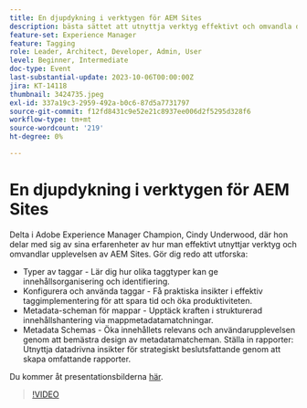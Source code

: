```yaml
---
title: En djupdykning i verktygen för AEM Sites
description: bästa sättet att utnyttja verktyg effektivt och omvandla din AEM Sites-upplevelse. Typer av taggar Lär dig hur olika taggtyper kan ge innehållsorganisering och identifierbarhet.  Konfigurera och använda taggar skaffa praktiska insikter om effektiv taggimplementering för att spara tid och öka produktiviteten.  Metadatascheman för mappar Upptäck kraften i strukturerad innehållshantering via mappmetadataram.Metadatascheman Ökar innehållets relevans och användarupplevelse genom att bemästra design av metadataramar. Konfigurera rapporter Utnyttja datadrivna insikter för strategiskt beslutsfattande genom att skapa omfattande rapporter. Du kan få tillgång till presentationsbilderna här.
feature-set: Experience Manager
feature: Tagging
role: Leader, Architect, Developer, Admin, User
level: Beginner, Intermediate
doc-type: Event
last-substantial-update: 2023-10-06T00:00:00Z
jira: KT-14118
thumbnail: 3424735.jpeg
exl-id: 337a19c3-2959-492a-b0c6-87d5a7731797
source-git-commit: f12fd8431c9e52e21c8937ee006d2f5295d328f6
workflow-type: tm+mt
source-wordcount: '219'
ht-degree: 0%

---
```


# En djupdykning i verktygen för AEM Sites

Delta i Adobe Experience Manager Champion, Cindy Underwood, där hon delar med sig av sina erfarenheter av hur man effektivt utnyttjar verktyg och omvandlar upplevelsen av AEM Sites. Gör dig redo att utforska:

* Typer av taggar - Lär dig hur olika taggtyper kan ge innehållsorganisering och identifiering.
* Konfigurera och använda taggar - Få praktiska insikter i effektiv taggimplementering för att spara tid och öka produktiviteten.
* Metadata-scheman för mappar - Upptäck kraften i strukturerad innehållshantering via mappmetadatamatchningar.
* Metadata Schemas - Öka innehållets relevans och användarupplevelsen genom att bemästra design av metadatamatcheman. Ställa in rapporter: Utnyttja datadrivna insikter för strategiskt beslutsfattande genom att skapa omfattande rapporter.

Du kommer åt presentationsbilderna [här](/help/learn-from-your-peers/assets/experience-manager/sept2023/AEM-Sites-Tools-Webinar.pdf).

>[!VIDEO](https://video.tv.adobe.com/v/3424735/?learn=on)
